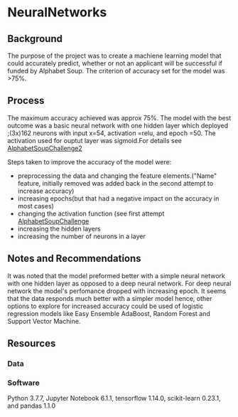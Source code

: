 # NeuralNetworks
## Background 
The purpose of the project was to create a machiene learning model that could accurately predict, whether or not an applicant will be successful if funded by Alphabet Soup. The criterion of accuracy set for the model was >75%.
## Process 
The maximum accuracy achieved was approx 75%. The model with the best outcome was a basic neural network with one hidden layer which deployed ;(3x)162 neurons with input x=54, activation =relu, and epoch =50. The activation used for ouptut layer was sigmoid.For details see [AlphabetSoupChallenge2](https://github.com/Muzznah/NeuralNetworks/blob/master/AlphabetSoupChallenge-2.ipynb)

Steps taken to improve the accuracy of the model were:

  - preprocessing the data and changing the feature elements.("Name" feature, initially removed was added back in the second attempt to increase accuracy)
  - increasing epochs(but that had a negative impact on the accuracy in most cases)
  - changing the activation function (see first attempt [AlphabetSoupChallenge](https://github.com/Muzznah/NeuralNetworks/blob/master/AlphabetSoupChallenge.ipynb)
  - increasing the hidden layers
  - increasing the number of neurons in a layer
  
## Notes and Recommendations 

It was noted that the model preformed better with a simple neural network with one hidden layer as opposed to a deep neural network. For deep neural network the model's perfomance dropped with increasing epoch. It seems that the data responds much better with a simpler model hence, other options to explore for increased accuracy could be used of logistic regression models like Easy Ensemble AdaBoost, Random Forest and Support Vector Machine.

## Resources
### Data
### Software
Python 3.7.7, Jupyter Notebook 6.1.1, tensorflow 1.14.0, scikit-learn 0.23.1, and pandas 1.1.0

